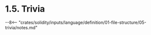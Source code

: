 <!-- This file is generated automatically by infrastructure scripts. Please don't edit by hand. -->

# 1.5. Trivia

--8<-- "crates/solidity/inputs/language/definition/01-file-structure/05-trivia/notes.md"
